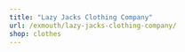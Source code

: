 ```yaml
---
title: "Lazy Jacks Clothing Company"
url: /exmouth/lazy-jacks-clothing-company/
shop: clothes
---
```

